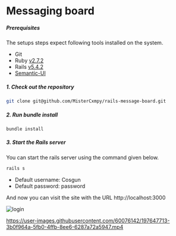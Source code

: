 # **Messaging board**

##### Prerequisites
The setups steps expect following tools installed on the system.

- Git
- Ruby [v2.7.2](https://ruby-doc.org/core-2.7.2/)
- Rails [v5.4.2](https://guides.rubyonrails.org/v5.0/)
- [Semantic-UI](https://semantic-ui.com)

##### 1. Check out the repository

```bash
git clone git@github.com/MisterCxmpy/rails-message-board.git
```

##### 2. Run bundle install

```bash
bundle install
```

##### 3. Start the Rails server
You can start the rails server using the command given below.

```ruby
rails s
```

- Default username: Cosgun
- Default password: password

And now you can visit the site with the URL http://localhost:3000

![login](https://user-images.githubusercontent.com/60076142/197646602-c3711d50-ef0f-473e-852f-521c92c0f4b2.png)

https://user-images.githubusercontent.com/60076142/197647713-3b0f964a-5fb0-4ffb-8ee6-6287a72a5947.mp4
